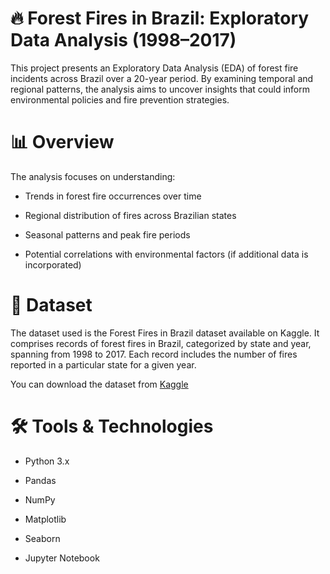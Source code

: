 # 🔥 Forest Fires in Brazil: Exploratory Data Analysis (1998–2017)
This project presents an Exploratory Data Analysis (EDA) of forest fire incidents across Brazil over a 20-year period. By examining temporal and regional patterns, the analysis aims to uncover insights that could inform environmental policies and fire prevention strategies.

# 📊 Overview
The analysis focuses on understanding:

- Trends in forest fire occurrences over time

- Regional distribution of fires across Brazilian states

- Seasonal patterns and peak fire periods

- Potential correlations with environmental factors (if additional data is incorporated)

# 📁 Dataset
The dataset used is the Forest Fires in Brazil dataset available on Kaggle. It comprises records of forest fires in Brazil, categorized by state and year, spanning from 1998 to 2017. Each record includes the number of fires reported in a particular state for a given year.

You can download the dataset from [Kaggle](https://www.kaggle.com/datasets/gustavomodelli/forest-fires-in-brazil)


# 🛠️ Tools & Technologies
- Python 3.x

- Pandas

- NumPy

- Matplotlib

- Seaborn

- Jupyter Notebook


